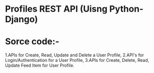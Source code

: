 # Profiles REST API (Uisng Python-Django)
# Sorce code:-
 1.APIs for Create, Read, Update and Delete a User Profile,
 2.API's for Login/Authentication for a User Profile,
 3.APIs for Create, Delete, Read, Update Feed Item for User Profile.

